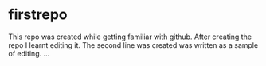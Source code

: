 # firstrepo
This repo was created while getting familiar with github.
After creating the repo I learnt editing it.
The second line was created was written as a sample of editing.
...
